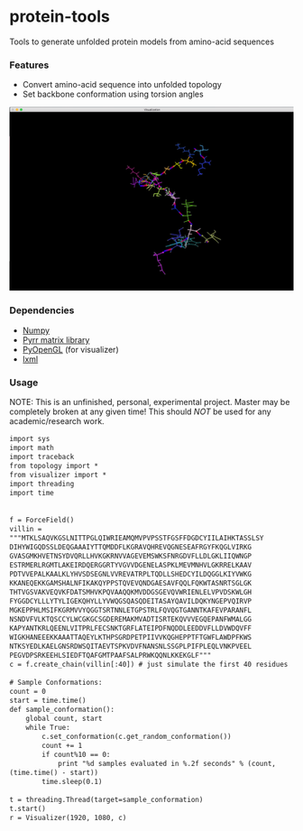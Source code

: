 protein-tools
============
Tools to generate unfolded protein models from amino-acid sequences

### Features
* Convert amino-acid sequence into unfolded topology
* Set backbone conformation using torsion angles

![Screenshot](https://github.com/saliksyed/protein-tools/blob/master/docs/screenshot.png)

### Dependencies
* [Numpy](http://www.numpy.org/)
* [Pyrr matrix library](https://github.com/adamlwgriffiths/Pyrr)
* [PyOpenGL](https://github.com/mcfletch/pyopengl) (for visualizer)
* [lxml](http://lxml.de/)

### Usage

NOTE: This is an unfinished, personal, experimental project. Master may be
completely broken at any given time! This should *NOT* be used for
any academic/research work. 

```
import sys
import math
import traceback
from topology import *
from visualizer import *
import threading
import time


f = ForceField()
villin = """MTKLSAQVKGSLNITTPGLQIWRIEAMQMVPVPSSTFGSFFDGDCYIILAIHKTASSLSY
DIHYWIGQDSSLDEQGAAAIYTTQMDDFLKGRAVQHREVQGNESEAFRGYFKQGLVIRKG
GVASGMKHVETNSYDVQRLLHVKGKRNVVAGEVEMSWKSFNRGDVFLLDLGKLIIQWNGP
ESTRMERLRGMTLAKEIRDQERGGRTYVGVVDGENELASPKLMEVMNHVLGKRRELKAAV
PDTVVEPALKAALKLYHVSDSEGNLVVREVATRPLTQDLLSHEDCYILDQGGLKIYVWKG
KKANEQEKKGAMSHALNFIKAKQYPPSTQVEVQNDGAESAVFQQLFQKWTASNRTSGLGK
THTVGSVAKVEQVKFDATSMHVKPQVAAQQKMVDDGSGEVQVWRIENLELVPVDSKWLGH
FYGGDCYLLLYTYLIGEKQHYLLYVWQGSQASQDEITASAYQAVILDQKYNGEPVQIRVP
MGKEPPHLMSIFKGRMVVYQGGTSRTNNLETGPSTRLFQVQGTGANNTKAFEVPARANFL
NSNDVFVLKTQSCCYLWCGKGCSGDEREMAKMVADTISRTEKQVVVEGQEPANFWMALGG
KAPYANTKRLQEENLVITPRLFECSNKTGRFLATEIPDFNQDDLEEDDVFLLDVWDQVFF
WIGKHANEEEKKAAATTAQEYLKTHPSGRDPETPIIVVKQGHEPPTFTGWFLAWDPFKWS
NTKSYEDLKAELGNSRDWSQITAEVTSPKVDVFNANSNLSSGPLPIFPLEQLVNKPVEEL
PEGVDPSRKEEHLSIEDFTQAFGMTPAAFSALPRWKQQNLKKEKGLF"""
c = f.create_chain(villin[:40]) # just simulate the first 40 residues

# Sample Conformations:
count = 0
start = time.time()
def sample_conformation():
	global count, start
	while True:
	    c.set_conformation(c.get_random_conformation())
	    count += 1
	    if count%10 == 0:
	        print "%d samples evaluated in %.2f seconds" % (count, (time.time() - start))
	    time.sleep(0.1)

t = threading.Thread(target=sample_conformation)
t.start()
r = Visualizer(1920, 1080, c)

```


